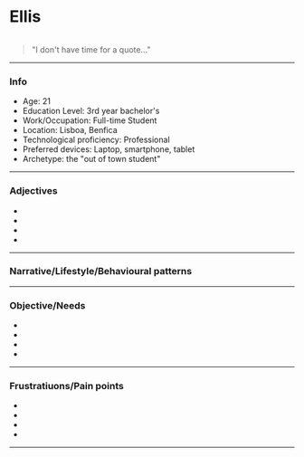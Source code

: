 # Ellis

![]()

> "I don't have time for a quote..."

---

### Info

- Age: 21
- Education Level: 3rd year bachelor's
- Work/Occupation: Full-time Student
- Location: Lisboa, Benfica
- Technological proficiency: Professional
- Preferred devices: Laptop, smartphone, tablet
- Archetype: the "out of town student"

---

### Adjectives

-
-
-
-

---

### Narrative/Lifestyle/Behavioural patterns 



---

### Objective/Needs

- 
- 
- 
- 

---

### Frustratiuons/Pain points

- 
- 
- 
- 

---